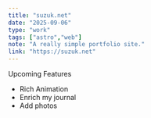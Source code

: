 ```yaml
---
title: "suzuk.net"
date: "2025-09-06"
type: "work"
tags: ["astro","web"]
note: "A really simple portfolio site."
link: "https://suzuk.net"
---
```


Upcoming Features
- Rich Animation
- Enrich my journal
- Add photos